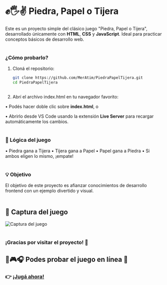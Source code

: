 # ✊🖐✌ Piedra, Papel o Tijera

Este es un proyecto simple del clásico juego "Piedra, Papel o Tijera", desarrollado únicamente con **HTML**, **CSS** y **JavaScript**. Ideal para practicar conceptos básicos de desarrollo web. <br> <br>

### ¿Cómo probarlo?

1. Cloná el repositorio:

   ```bash
   git clone https://github.com/MerAtim/PiedraPapelTijera.git
   cd PiedraPapelTijera
       
2. Abrí el archivo index.html en tu navegador favorito:

• Podés hacer doble clic sobre **index.html**, o

• Abrirlo desde VS Code usando la extensión **Live Server** para recargar automáticamente los cambios.  <br> <br>

### 🧠 Lógica del juego

• Piedra gana a Tijera
• Tijera gana a Papel
• Papel gana a Piedra
• Si ambos eligen lo mismo, ¡empate!  <br> <br>

### 💡 Objetivo

El objetivo de este proyecto es afianzar conocimientos de desarrollo frontend con un ejemplo divertido y visual.  <br> <br>

## 📸 Captura del juego

![Captura del juego](https://github.com/MerAtim/PiedraPapelTijera/blob/main/assets/shot.png?raw=true) <br> <br>

### ¡Gracias por visitar el proyecto! 🙌

## 🔗🎮🎧 Podes probar el juego en línea 🌟

### 👉 [¡Jugá ahora!](https://meratim.github.io/PiedraPapelTijera/) 
